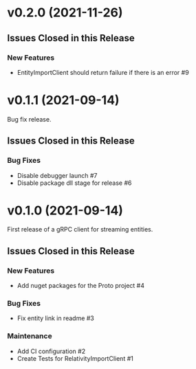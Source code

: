 # v0.2.0 (2021-11-26)

## Issues Closed in this Release

### New Features

- EntityImportClient should return failure if there is an error #9

# v0.1.1 (2021-09-14)

Bug fix release.

## Issues Closed in this Release

### Bug Fixes

- Disable debugger launch #7
- Disable package dll stage for release #6

# v0.1.0 (2021-09-14)

First release of a gRPC client for streaming entities.

## Issues Closed in this Release

### New Features

- Add nuget packages for the Proto project #4

### Bug Fixes

- Fix entity link in readme #3

### Maintenance

- Add CI configuration #2
- Create Tests for RelativityImportClient #1

